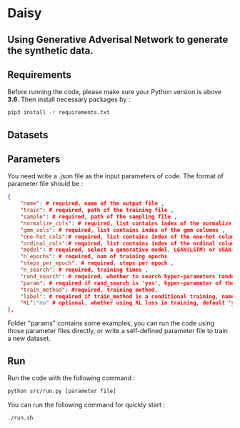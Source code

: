 # Daisy

## Using Generative Adverisal Network to generate the synthetic data.


## Requirements
Before running the code, please make sure your Python version is above **3.6**.
Then install necessary packages by :
```sh
pip3 install -r requirements.txt
```
## Datasets


## Parameters
 You need write a .json file as the input parameters of code. The format of parameter file should be :
```json
{
    "name": # required, name of the output file ,
    "train": # required, path of the training file ,
    "sample": # required, path of the sampling file ,
    "normalize_cols": # required, list contains index of the normalize columns ,
    "gmm_cols": # required, list contains index of the gmm columns ,
    "one-hot_cols":# required, list contains index of the one-hot columns ,
    "ordinal_cols":# required, list contains index of the ordinal columns ,
    "model": # required, select a generative model, LGAN(LSTM) or VGAN(MLP) ,
    "n_epochs": # required, num of training epochs
    "steps_per_epoch": # required, steps per epoch ,
    "n_search": # required, training times ,
    "rand_search": # required, whether to search hyper-parameters randomly, 
    "param": # required if rand_search is 'yes', hyper-parameter of the NN , 
    "train_method": #required, training method,  
    "label": # required if train_method is a conditional training, name of the label column , 
    "KL":"no" # optional, whether using KL loss in training, default 'yes'
},
```
Folder "params" contains some examples, you can run the code using those parameter files directly, or write a self-defined parameter file to train a new dataset.

## Run
Run the code with the following command :
```sh
python src/run.py [parameter file]
```
You can run the following command for quickly start :
```sh
./run.sh
```
